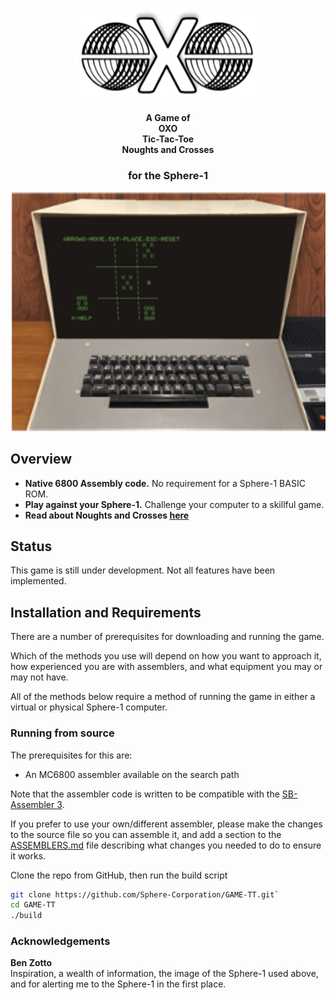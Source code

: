 <h1 align="center">
	<img
		width="300"
		alt="OXO/TTT Logo"
		src="./images/logo.png">
</h1>

<h4 align="center">
	A Game of<br>OXO 
    <br>Tic-Tac-Toe<br>Noughts and Crosses
    <h3 align="center">for the Sphere-1</h3>
</h4>




<p align="center">
	<img src="./images/in-play-sphere.png" width="550">
</p>

## Overview

- **Native 6800 Assembly code.** No requirement for a Sphere-1 BASIC ROM.
- **Play against your Sphere-1.** Challenge your computer to a skillful game.
- **Read about Noughts and Crosses [here](https://en.wikipedia.org/wiki/Tic-tac-toe)**



## Status
This game is still under development. Not all features have been implemented.

## Installation and Requirements

There are a number of prerequisites for downloading and running the game.

Which of the methods you use will depend on how you want to approach it, how experienced you are with assemblers, and what equipment you may or may not have.

All of the methods below require a method of running the game in either a virtual or physical Sphere-1 computer.

### Running from source

The prerequisites for this are:
 -  An MC6800 assembler available on the search path

Note that the assembler code is written to be compatible with the [SB-Assembler 3](https://www.sbprojects.net/sbasm/). 

If you prefer to use your own/different assembler, please make the changes to the source file so you can assemble it, and add a section to the [ASSEMBLERS.md](ASSEMBLERS.md) file describing what changes you needed to do to ensure it works.

Clone the repo from GitHub, then run the build script

```sh
git clone https://github.com/Sphere-Corporation/GAME-TT.git`
cd GAME-TT
./build
```

### Acknowledgements 

**Ben Zotto**<br>
Inspiration, a wealth of information, the image of the Sphere-1 used above, and for alerting me to the Sphere-1 in the first place.

